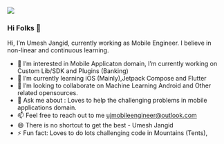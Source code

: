 ![](https://komarev.com/ghpvc/?username=UmeshJangid)

### Hi Folks 👋

Hi, I’m Umesh Jangid, currently working as Mobile Engineer. I believe in non-linear and continuous learning.

- 🔭  I’m interested in Mobile Applicaton domain, I’m currently working on Custom Lib/SDK and Plugins (Banking)
- 🌱  I’m currently learning iOS (Mainly),Jetpack Compose and Flutter 
- 👯  I’m looking to collaborate on Machine Learning Android and Other related opensources.
- 💬  Ask me about : Loves to help the challenging problems in mobile applications domain.
- 📫  Feel free to reach out to me ujmobileengineer@outlook.com
- 😄  There is no shortcut to get the best - Umesh Jangid
- ⚡ Fun fact: Loves to do lots challenging code in Mountains (Tents), 
